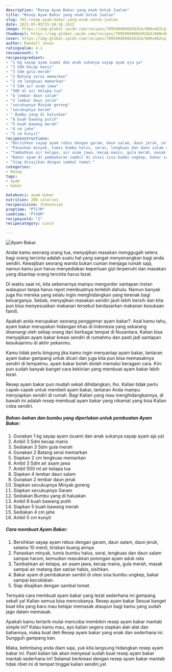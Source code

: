 ```yaml
---
description: "Resep Ayam Bakar yang enak Untuk Jualan"
title: "Resep Ayam Bakar yang enak Untuk Jualan"
slug: 391-resep-ayam-bakar-yang-enak-untuk-jualan
date: 2021-03-05T15:58:16.241Z
image: https://img-global.cpcdn.com/recipes/709590d966b562b4/680x482cq70/ayam-bakar-foto-resep-utama.jpg
thumbnail: https://img-global.cpcdn.com/recipes/709590d966b562b4/680x482cq70/ayam-bakar-foto-resep-utama.jpg
cover: https://img-global.cpcdn.com/recipes/709590d966b562b4/680x482cq70/ayam-bakar-foto-resep-utama.jpg
author: Randall Jones
ratingvalue: 4.1
reviewcount: 9
recipeingredient:
- "1 kg sayap ayam suami dan anak sukanya sayap ayam aja ya"
- "3 Sdm kecap manis"
- "3 Sdm gula merah"
- "2 Batang serai memarkan"
- "2 cm lengkuas memarkan"
- "3 Sdm air asam jawa"
- "500 ml air kelapa tua"
- "4 lembar daun salam"
- "2 lembar daun jeruk"
- "secukupnya Minyak goreng"
- "secukupnya Garam"
- " Bumbu yang di haluskan"
- "8 buah bawang putih"
- "5 buah bawang merah"
- "4 cm jahe"
- "5 cm kunyit"
recipeinstructions:
- "Bersihkan sayap ayam rebus dengan garam, daun salam, daun jeruk, selama 10 menit, tiriskan buang airnya"
- "Panaskan minyak, tumis bumbu halus, serai, lengkuas dan daun salam sampai harum, kemudian masukkan potongan ayam aduk rata"
- "Tambahkan air kelapa, air asam jawa, kecap manis, gula merah, masak sampai air matang dan sat/air habis, sisihkan."
- "Bakar ayam di pembakaran sambil di olesi sisa bumbu ungkep, bakar sampai kecoklatan."
- "Siap disajikan dengan sambal tomat."
categories:
- Resep
tags:
- ayam
- bakar

katakunci: ayam bakar 
nutrition: 208 calories
recipecuisine: Indonesian
preptime: "PT17M"
cooktime: "PT49M"
recipeyield: "2"
recipecategory: Lunch

---
```



![Ayam Bakar](https://img-global.cpcdn.com/recipes/709590d966b562b4/680x482cq70/ayam-bakar-foto-resep-utama.jpg)

Andai kamu seorang orang tua, menyajikan masakan menggugah selera bagi orang tercinta adalah suatu hal yang sangat menyenangkan bagi anda sendiri. Kewajiban seorang  wanita bukan cuman menjaga rumah saja, namun kamu pun harus menyediakan keperluan gizi terpenuhi dan masakan yang disantap orang tercinta harus lezat.

Di waktu  saat ini, kita sebenarnya mampu mengorder santapan instan walaupun tanpa harus repot membuatnya terlebih dahulu. Namun banyak juga lho mereka yang selalu ingin menghidangkan yang terenak bagi keluarganya. Sebab, menyajikan masakan sendiri jauh lebih bersih dan kita pun bisa menyesuaikan makanan tersebut berdasarkan makanan kesukaan famili. 



Apakah anda merupakan seorang penggemar ayam bakar?. Asal kamu tahu, ayam bakar merupakan hidangan khas di Indonesia yang sekarang disenangi oleh setiap orang dari berbagai tempat di Nusantara. Kalian bisa menyajikan ayam bakar kreasi sendiri di rumahmu dan pasti jadi santapan kesukaanmu di akhir pekanmu.

Kamu tidak perlu bingung jika kamu ingin menyantap ayam bakar, lantaran ayam bakar gampang untuk dicari dan juga kita pun bisa memasaknya sendiri di tempatmu. ayam bakar boleh diolah memalui beragam cara. Kini pun sudah banyak banget cara kekinian yang membuat ayam bakar lebih lezat.

Resep ayam bakar pun mudah sekali dihidangkan, lho. Kalian tidak perlu capek-capek untuk membeli ayam bakar, lantaran Anda mampu menyiapkan sendiri di rumah. Bagi Kalian yang mau menghidangkannya, di bawah ini adalah resep membuat ayam bakar yang nikamat yang bisa Kalian coba sendiri.

<!--inarticleads1-->

##### Bahan-bahan dan bumbu yang diperlukan untuk pembuatan Ayam Bakar:

1. Gunakan 1 kg sayap ayam (suami dan anak sukanya sayap ayam aja ya)
1. Ambil 3 Sdm kecap manis
1. Sediakan 3 Sdm gula merah
1. Gunakan 2 Batang serai memarkan
1. Siapkan 2 cm lengkuas memarkan
1. Ambil 3 Sdm air asam jawa
1. Ambil 500 ml air kelapa tua
1. Siapkan 4 lembar daun salam
1. Gunakan 2 lembar daun jeruk
1. Siapkan secukupnya Minyak goreng
1. Siapkan secukupnya Garam
1. Sediakan  Bumbu yang di haluskan
1. Ambil 8 buah bawang putih
1. Siapkan 5 buah bawang merah
1. Sediakan 4 cm jahe
1. Ambil 5 cm kunyit




<!--inarticleads2-->

##### Cara membuat Ayam Bakar:

1. Bersihkan sayap ayam rebus dengan garam, daun salam, daun jeruk, selama 10 menit, tiriskan buang airnya
1. Panaskan minyak, tumis bumbu halus, serai, lengkuas dan daun salam sampai harum, kemudian masukkan potongan ayam aduk rata
1. Tambahkan air kelapa, air asam jawa, kecap manis, gula merah, masak sampai air matang dan sat/air habis, sisihkan.
1. Bakar ayam di pembakaran sambil di olesi sisa bumbu ungkep, bakar sampai kecoklatan.
1. Siap disajikan dengan sambal tomat.




Ternyata cara membuat ayam bakar yang lezat sederhana ini gampang sekali ya! Kalian semua bisa mencobanya. Resep ayam bakar Sesuai banget buat kita yang baru mau belajar memasak ataupun bagi kamu yang sudah jago dalam memasak.

Apakah kamu tertarik mulai mencoba membikin resep ayam bakar mantab simple ini? Kalau kamu mau, ayo kalian segera siapkan alat-alat dan bahannya, maka buat deh Resep ayam bakar yang enak dan sederhana ini. Sungguh gampang kan. 

Maka, ketimbang anda diam saja, yuk kita langsung hidangkan resep ayam bakar ini. Pasti kalian tak akan menyesal sudah buat resep ayam bakar mantab sederhana ini! Selamat berkreasi dengan resep ayam bakar mantab tidak ribet ini di tempat tinggal kalian sendiri,ya!.


